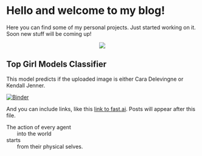 # Hello and welcome to my blog!


Here you can find some of my personal projects. Just started working on it. Soon new stuff will be coming up! 

<p align="center">
  <img src="https://media.giphy.com/media/Ka2V8MODoM7vrUd7hm/giphy.gif">
</p>






## Top Girl Models Classifier

This model predicts if the uploaded image is either Cara Delevingne or Kendall Jenner.

[![Binder](https://mybinder.org/badge_logo.svg)](https://mybinder.org/v2/gh/bpeel26/girl_models_classifier/HEAD?filepath=voila%2Frender%2Fgirl_models_classifier.ipynb)

And you can include links, like this [link to fast.ai](https://www.fast.ai). Posts will appear after this file. 



The action of every agent <br />
  into the world <br />
starts <br />
  from their physical selves. <br />
